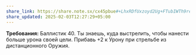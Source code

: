 ```yaml
---
share_link: https://share.note.sx/cx45pbue#+LhxRDfUxzoyd2Ug+FTubIWTh9reqEfq40Fga5PeFtg
share_updated: 2025-02-03T12:27:29+05:00
---
```

**Требования:** Баллистик 40.
Ты знаешь, куда выстрелить, чтобы нанести больше урона своей цели. Прибавь +2 к Урону при стрельбе из дистанционного Оружия.